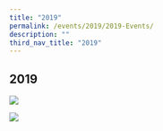 ```yaml
---
title: "2019"
permalink: /events/2019/2019-Events/
description: ""
third_nav_title: "2019"
---
```

## 2019 

![](/images/2019-Event.png)

![](/images/2019-Event2.png)